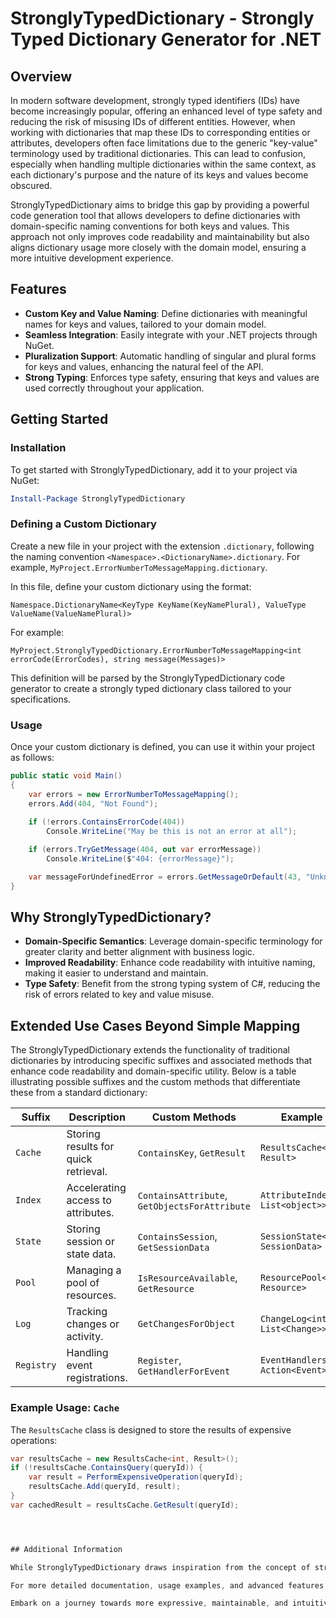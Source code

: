 # StronglyTypedDictionary - Strongly Typed Dictionary Generator for .NET

## Overview

In modern software development, strongly typed identifiers (IDs) have become increasingly popular, offering an enhanced level of type safety and reducing the risk of misusing IDs of different entities. However, when working with dictionaries that map these IDs to corresponding entities or attributes, developers often face limitations due to the generic "key-value" terminology used by traditional dictionaries. This can lead to confusion, especially when handling multiple dictionaries within the same context, as each dictionary's purpose and the nature of its keys and values become obscured.

StronglyTypedDictionary aims to bridge this gap by providing a powerful code generation tool that allows developers to define dictionaries with domain-specific naming conventions for both keys and values. This approach not only improves code readability and maintainability but also aligns dictionary usage more closely with the domain model, ensuring a more intuitive development experience.

## Features

- **Custom Key and Value Naming**: Define dictionaries with meaningful names for keys and values, tailored to your domain model.
- **Seamless Integration**: Easily integrate with your .NET projects through NuGet.
- **Pluralization Support**: Automatic handling of singular and plural forms for keys and values, enhancing the natural feel of the API.
- **Strong Typing**: Enforces type safety, ensuring that keys and values are used correctly throughout your application.

## Getting Started

### Installation

To get started with StronglyTypedDictionary, add it to your project via NuGet:

```powershell
Install-Package StronglyTypedDictionary
```

### Defining a Custom Dictionary

Create a new file in your project with the extension `.dictionary`, following the naming convention `<Namespace>.<DictionaryName>.dictionary`. For example, `MyProject.ErrorNumberToMessageMapping.dictionary`.

In this file, define your custom dictionary using the format:

```
Namespace.DictionaryName<KeyType KeyName(KeyNamePlural), ValueType ValueName(ValueNamePlural)>
```

For example:

```
MyProject.StronglyTypedDictionary.ErrorNumberToMessageMapping<int errorCode(ErrorCodes), string message(Messages)>
```

This definition will be parsed by the StronglyTypedDictionary code generator to create a strongly typed dictionary class tailored to your specifications.

### Usage

Once your custom dictionary is defined, you can use it within your project as follows:

```csharp
public static void Main()
{
    var errors = new ErrorNumberToMessageMapping();
    errors.Add(404, "Not Found");
    
    if (!errors.ContainsErrorCode(404))
        Console.WriteLine("May be this is not an error at all");

    if (errors.TryGetMessage(404, out var errorMessage))
        Console.WriteLine($"404: {errorMessage}");

    var messageForUndefinedError = errors.GetMessageOrDefault(43, "Unknown Error");
}
```

## Why StronglyTypedDictionary?

- **Domain-Specific Semantics**: Leverage domain-specific terminology for greater clarity and better alignment with business logic.
- **Improved Readability**: Enhance code readability with intuitive naming, making it easier to understand and maintain.
- **Type Safety**: Benefit from the strong typing system of C#, reducing the risk of errors related to key and value misuse.

## Extended Use Cases Beyond Simple Mapping

The StronglyTypedDictionary extends the functionality of traditional dictionaries by introducing specific suffixes and associated methods that enhance code readability and domain-specific utility. Below is a table illustrating possible suffixes and the custom methods that differentiate these from a standard dictionary:

| Suffix        | Description                          | Custom Methods                     | Example Class                       | Key Method Example                    |
|---------------|--------------------------------------|------------------------------------|-------------------------------------|---------------------------------------|
| `Cache`       | Storing results for quick retrieval. | `ContainsKey`, `GetResult`         | `ResultsCache<int, Result>`         | `if (resultsCache.ContainsQuery(id))` |
| `Index`       | Accelerating access to attributes.   | `ContainsAttribute`, `GetObjectsForAttribute` | `AttributeIndex<string, List<object>>` | `if (attributeIndex.ContainsAttribute(attrName))` |
| `State`       | Storing session or state data.       | `ContainsSession`, `GetSessionData`| `SessionState<string, SessionData>` | `if (sessionState.ContainsSession(sessionId))` |
| `Pool`        | Managing a pool of resources.        | `IsResourceAvailable`, `GetResource` | `ResourcePool<int, Resource>`       | `if (resourcePool.IsResourceAvailable(resourceId))` |
| `Log`         | Tracking changes or activity.        | `GetChangesForObject`              | `ChangeLog<int, List<Change>>`      | `changeLog.GetChangesForObject(objectId)` |
| `Registry`    | Handling event registrations.        | `Register`, `GetHandlerForEvent`   | `EventHandlers<string, Action<Event>>` | `eventHandlers.GetHandlerForEvent(eventType)` |

### Example Usage: `Cache`

The `ResultsCache` class is designed to store the results of expensive operations:

```csharp
var resultsCache = new ResultsCache<int, Result>();
if (!resultsCache.ContainsQuery(queryId)) {
    var result = PerformExpensiveOperation(queryId);
    resultsCache.Add(queryId, result);
}
var cachedResult = resultsCache.GetResult(queryId);




## Additional Information

While StronglyTypedDictionary draws inspiration from the concept of strongly typed IDs, it focuses on improving dictionary usage by allowing custom naming for keys and values. This approach shares the ideology of enhancing code clarity and type safety, demonstrating its utility across various applications.

For more detailed documentation, usage examples, and advanced features, please refer to the [StronglyTypedDictionary Documentation](#).

Embark on a journey towards more expressive, maintainable, and intuitive code with StronglyTypedDictionary.
